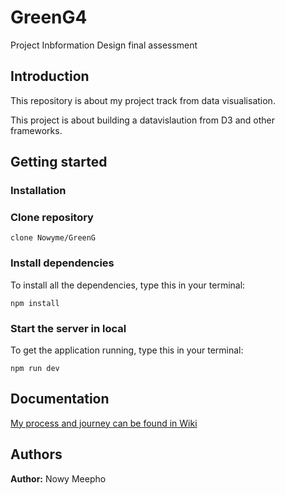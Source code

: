 # GreenG4


Project Inbformation Design final assessment 



## Introduction
This repository is about my project track from data visualisation. 

This project is about building a datavislaution from D3 and other frameworks. 



## Getting started 
### Installation

### Clone repository
```
clone Nowyme/GreenG
```


### Install dependencies
To install all the dependencies, type this in your terminal:

```
npm install
```


### Start the server in local
To get the application running, type this in your terminal:

```
npm run dev
```


## Documentation 
[ My process and journey can be found in Wiki ](https://github.com/Nowyme/tech-track-22-23/wiki)


## Authors 
**Author:** Nowy Meepho
